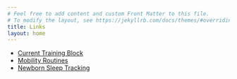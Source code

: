 ```yaml
---
# Feel free to add content and custom Front Matter to this file.
# To modify the layout, see https://jekyllrb.com/docs/themes/#overriding-theme-defaults
title: Links
layout: home
---
```

- [Current Training Block](/training)
- [Mobility Routines](/mobility)
- [Newborn Sleep Tracking](/baby-sleep)

<!--
### Things I've read
### Firing line reviews
### Recipes and cooking
- banh mi bowls
- challah
- gong bao chicken
- chicken soup with rice
- meat slop
- black bean and cucumber salad
-->